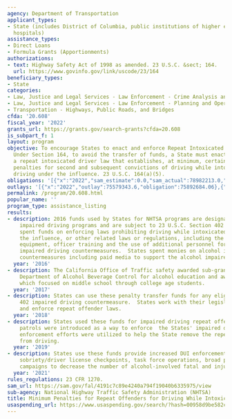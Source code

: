 ```yaml
---
agency: Department of Transportation
applicant_types:
- State (includes District of Columbia, public institutions of higher education and
  hospitals)
assistance_types:
- Direct Loans
- Formula Grants (Apportionments)
authorizations:
- text: Highway Safety Act of 1998 as amended. 23 U.S.C. &sect; 164.
  url: https://www.govinfo.gov/link/uscode/23/164
beneficiary_types:
- State
categories:
- Law, Justice and Legal Services - Law Enforcement - Crime Analysis and Data
- Law, Justice and Legal Services - Law Enforcement - Planning and Operations
- Transportation - Highways, Public Roads, and Bridges
cfda: '20.608'
fiscal_year: '2022'
grants_url: https://grants.gov/search-grants?cfda=20.608
is_subpart_f: 1
layout: program
objective: To encourage States to enact and enforce Repeat Intoxicated Offender laws.
  Under Section 164, to avoid the transfer of funds, a State must enact and enforce
  a repeat intoxicated driver law that establishes, at minimum, certain specified
  penalties for second and subsequent convictions of driving while intoxicated or
  driving under the influence. 23 U.S.C. 164(a)(5).
obligations: '[{"x":"2022","sam_estimate":0.0,"sam_actual":78982213.0,"usa_spending_actual":75892684.06},{"x":"2023","sam_estimate":80044044.0,"sam_actual":0.0,"usa_spending_actual":79905444.79},{"x":"2024","sam_estimate":0.0,"sam_actual":0.0,"usa_spending_actual":0.0}]'
outlays: '[{"x":"2022","outlay":75579343.6,"obligation":75892684.06},{"x":"2023","outlay":57366852.54,"obligation":80044044.0},{"x":"2024","outlay":0.0,"obligation":0.0}]'
permalink: /program/20.608.html
popular_name: ''
program_type: assistance_listing
results:
- description: 2016 funds used by States for NHTSA programs are designated for alcohol
    impaired driving programs and are subject to 23 U.S.C. Section 402 requirements.  States
    spent funds on enforcing laws prohibiting driving while intoxicated, driving under
    the influence, or other related laws or regulations, including the purchase of
    equipment, officer training and the use of additional personnel for specific alcohol
    impaired driving countermeasures.  States spent monies on alcohol impaired driving
    countermeasures including paid media to support the alcohol impaired driving countermeasures.
  year: '2016'
- description: The California Office of Traffic safety awarded sub-grants to the California
    Department of Alcohol Beverage Control for alcohol education and awareness programs,
    which focused on middle school through college age students.
  year: '2017'
- description: States can use these penalty transfer funds for any eligible Section
    402 impaired driving countermeasure.  States work with their legislatures to enact
    and enforce repeat offender laws.
  year: '2018'
- description: States used these funds for impaired driving repeat offenders.  Saturation
    patrols were introduced as a way to enforce  the States' impaired driving laws.  These
    enforcement efforts were utilized to help the State remove the repeat offenders
    from driving.
  year: '2019'
- description: States use these funds provide increased DUI enforcement to include
    sobriety/driver license checkpoints, task force operations, broad public awareness
    campaigns to decrease the number of alcohol-involved fatal and injury crashes.
  year: '2021'
rules_regulations: 23 CFR 1270.
sam_url: https://sam.gov/fal/4191c7c89e4240a794f19040b6335975/view
sub-agency: National Highway Traffic Safety Administration (NHTSA)
title: Minimum Penalties for Repeat Offenders for Driving While Intoxicated
usaspending_url: https://www.usaspending.gov/search/?hash=00958d9be582cb271edd9430228b247f
---
```

